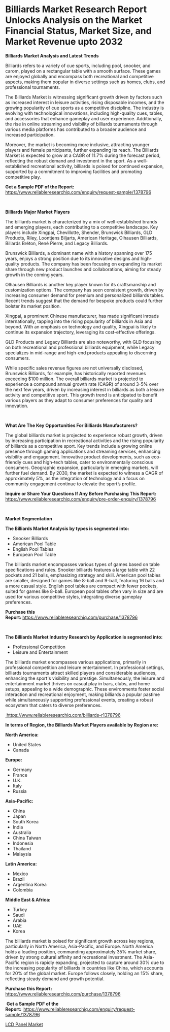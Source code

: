<p><h1>Billiards Market Research Report Unlocks Analysis on the Market Financial Status, Market Size, and Market Revenue upto 2032</h1></p><p><strong>Billiards Market Analysis and Latest Trends</strong></p>
<p><p>Billiards refers to a variety of cue sports, including pool, snooker, and carom, played on a rectangular table with a smooth surface. These games are enjoyed globally and encompass both recreational and competitive aspects, making them popular in diverse settings such as homes, clubs, and professional tournaments. </p><p>The Billiards Market is witnessing significant growth driven by factors such as increased interest in leisure activities, rising disposable incomes, and the growing popularity of cue sports as a competitive discipline. The industry is evolving with technological innovations, including high-quality cues, tables, and accessories that enhance gameplay and user experience. Additionally, the rise in online streaming and visibility of billiards tournaments through various media platforms has contributed to a broader audience and increased participation.</p><p>Moreover, the market is becoming more inclusive, attracting younger players and female participants, further expanding its reach. The Billiards Market is expected to grow at a CAGR of 11.7% during the forecast period, reflecting the robust demand and investment in the sport. As a well-established recreational activity, billiards is poised for continued expansion, supported by a commitment to improving facilities and promoting competitive play.</p></p>
<p><strong>Get a Sample PDF of the Report:&nbsp;</strong> <a href="https://www.reliableresearchiq.com/enquiry/request-sample/1378796?utm_campaign=2810&utm_medium=2&utm_source=Github&utm_content=ia&utm_term=04042025&utm_id=billiards">https://www.reliableresearchiq.com/enquiry/request-sample/1378796</a></p>
<p>&nbsp;</p>
<p><strong>Billiards Major Market Players</strong></p>
<p><p>The billiards market is characterized by a mix of well-established brands and emerging players, each contributing to a competitive landscape. Key players include Xingpai, Chevillotte, Shender, Brunswick Billiards, GLD Products, Riley, Loontjens Biljarts, American Heritage, Olhausen Billiards, Billards Bréton, René Pierre, and Legacy Billiards.</p><p>Brunswick Billiards, a dominant name with a history spanning over 175 years, enjoys a strong position due to its innovative designs and high-quality products. The company has been focusing on expanding its market share through new product launches and collaborations, aiming for steady growth in the coming years.</p><p>Olhausen Billiards is another key player known for its craftsmanship and customization options. The company has seen consistent growth, driven by increasing consumer demand for premium and personalized billiards tables. Recent trends suggest that the demand for bespoke products could further bolster its market position.</p><p>Xingpai, a prominent Chinese manufacturer, has made significant inroads internationally, tapping into the rising popularity of billiards in Asia and beyond. With an emphasis on technology and quality, Xingpai is likely to continue its expansion trajectory, leveraging its cost-effective offerings.</p><p>GLD Products and Legacy Billiards are also noteworthy, with GLD focusing on both recreational and professional billiards equipment, while Legacy specializes in mid-range and high-end products appealing to discerning consumers.</p><p>While specific sales revenue figures are not universally disclosed, Brunswick Billiards, for example, has historically reported revenues exceeding $100 million. The overall billiards market is projected to experience a compound annual growth rate (CAGR) of around 3-5% over the next few years, driven by increasing interest in billiards as both a leisure activity and competitive sport. This growth trend is anticipated to benefit various players as they adapt to consumer preferences for quality and innovation.</p></p>
<p>&nbsp;</p>
<p><strong>What Are The Key Opportunities For Billiards Manufacturers?</strong></p>
<p><p>The global billiards market is projected to experience robust growth, driven by increasing participation in recreational activities and the rising popularity of billiards as a competitive sport. Key trends include a growing online presence through gaming applications and streaming services, enhancing visibility and engagement. Innovative product developments, such as eco-friendly cues and high-tech tables, cater to environmentally conscious consumers. Geographic expansion, particularly in emerging markets, will further fuel demand. By 2030, the market is expected to witness a CAGR of approximately 5%, as the integration of technology and a focus on community engagement continue to elevate the sport’s profile.</p></p>
<p><strong>Inquire or Share Your Questions If Any Before Purchasing This Report:</strong> <a href="https://www.reliableresearchiq.com/enquiry/pre-order-enquiry/1378796?utm_campaign=2810&utm_medium=2&utm_source=Github&utm_content=ia&utm_term=04042025&utm_id=billiards">https://www.reliableresearchiq.com/enquiry/pre-order-enquiry/1378796</a></p>
<p>&nbsp;</p>
<p><strong>Market Segmentation</strong></p>
<p><strong>The Billiards Market Analysis by types is segmented into:</strong></p>
<p><ul><li>Snooker Billiards</li><li>American Pool Table</li><li>English Pool Tables</li><li>European Pool Table</li></ul></p>
<p><p>The billiards market encompasses various types of games based on table specifications and rules. Snooker billiards features a large table with 22 pockets and 21 balls, emphasizing strategy and skill. American pool tables are smaller, designed for games like 8-ball and 9-ball, featuring 16 balls and a more casual style. English pool tables are compact with fewer pockets, suited for games like 8-ball. European pool tables often vary in size and are used for various competitive styles, integrating diverse gameplay preferences.</p></p>
<p><strong>Purchase this Report:&nbsp;</strong><a href="https://www.reliableresearchiq.com/purchase/1378796?utm_campaign=2810&utm_medium=2&utm_source=Github&utm_content=ia&utm_term=04042025&utm_id=billiards">https://www.reliableresearchiq.com/purchase/1378796</a></p>
<p>&nbsp;</p>
<p><strong>The Billiards Market Industry Research by Application is segmented into:</strong></p>
<p><ul><li>Professional Competition</li><li>Leisure and Entertainment</li></ul></p>
<p><p>The billiards market encompasses various applications, primarily in professional competition and leisure entertainment. In professional settings, billiards tournaments attract skilled players and considerable audiences, enhancing the sport's visibility and prestige. Simultaneously, the leisure and entertainment market thrives on casual play in bars, clubs, and home setups, appealing to a wide demographic. These environments foster social interaction and recreational enjoyment, making billiards a popular pastime while simultaneously supporting professional events, creating a robust ecosystem that caters to diverse preferences.</p></p>
<p><a href="https://www.reliableresearchiq.com/billiards-r1378796?utm_campaign=2810&utm_medium=2&utm_source=Github&utm_content=ia&utm_term=04042025&utm_id=billiards">&nbsp;https://www.reliableresearchiq.com/billiards-r1378796</a></p>
<p><strong>In terms of Region, the Billiards Market Players available by Region are:</strong></p>
<p>
    <p> <strong> North America: </strong>
        <ul>
            <li>United States</li>
            <li>Canada</li>
        </ul>
        </p> 
    <p> <strong> Europe: </strong>
        <ul>
            <li>Germany</li>
            <li>France</li>
            <li>U.K.</li>
            <li>Italy</li>
            <li>Russia</li>
        </ul>
        </p> 
    <p> <strong> Asia-Pacific: </strong>
        <ul>
            <li>China</li>
            <li>Japan</li>
            <li>South Korea</li>
            <li>India</li>
            <li>Australia</li>
            <li>China Taiwan</li>
            <li>Indonesia</li>
            <li>Thailand</li>
            <li>Malaysia</li>
        </ul>
        </p> 
    <p> <strong> Latin America: </strong>
        <ul>
            <li>Mexico</li>
            <li>Brazil</li>
            <li>Argentina Korea</li>
            <li>Colombia</li>
        </ul>
        </p> 
    <p> <strong> Middle East & Africa: </strong>
        <ul>
            <li>Turkey</li>
            <li>Saudi</li>
            <li>Arabia</li>
            <li>UAE</li>
            <li>Korea</li>
        </ul>
    </p>
    </p>
<p><p>The billiards market is poised for significant growth across key regions, particularly in North America, Asia-Pacific, and Europe. North America holds a leading position, commanding approximately 35% market share, driven by strong cultural affinity and recreational investment. The Asia-Pacific region is rapidly expanding, projected to capture around 30% due to the increasing popularity of billiards in countries like China, which accounts for 20% of the global market. Europe follows closely, holding an 15% share, reflecting steady demand and growth potential.</p></p>
<p><strong>Purchase this Report: </strong><a href="https://www.reliableresearchiq.com/purchase/1378796?utm_campaign=2810&utm_medium=2&utm_source=Github&utm_content=ia&utm_term=04042025&utm_id=billiards">https://www.reliableresearchiq.com/purchase/1378796</a></p>
<p>&nbsp;<strong>Get a Sample PDF of the Report:&nbsp;&nbsp;</strong><a href="https://www.reliableresearchiq.com/enquiry/request-sample/1378796?utm_campaign=2810&utm_medium=2&utm_source=Github&utm_content=ia&utm_term=04042025&utm_id=billiards">https://www.reliableresearchiq.com/enquiry/request-sample/1378796</a></p>
<p><strong></strong></p>
<p><p><a href="https://github.com/sadimsamid/Market-Research-Report-List-1/blob/main/lcd-panel-market.md?utm_campaign=2810&utm_medium=2&utm_source=Github&utm_content=ia&utm_term=04042025&utm_id=billiards">LCD Panel Market</a></p></p>